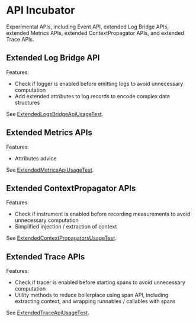 # API Incubator

Experimental APIs, including Event API, extended Log Bridge APIs, extended Metrics APIs, extended ContextPropagator APIs, and extended Trace APIs.

## Extended Log Bridge API

Features:

* Check if logger is enabled before emitting logs to avoid unnecessary computation
* Add extended attributes to log records to encode complex data structures

See [ExtendedLogsBridgeApiUsageTest](./src/test/java/io/opentelemetry/api/incubator/logs/ExtendedLogsBridgeApiUsageTest.java).

## Extended Metrics APIs

Features:

* Attributes advice

See [ExtendedMetricsApiUsageTest](./src/test/java/io/opentelemetry/api/incubator/metrics/ExtendedMetricsApiUsageTest.java).

## Extended ContextPropagator APIs

Features:

* Check if instrument is enabled before recording measurements to avoid unnecessary computation
* Simplified injection / extraction of context

See [ExtendedContextPropagatorsUsageTest](./src/test/java/io/opentelemetry/api/incubator/propagation/ExtendedContextPropagatorsUsageTest.java).

## Extended Trace APIs

Features:

* Check if tracer is enabled before starting spans to avoid unnecessary computation
* Utility methods to reduce boilerplace using span API, including extracting context, and wrapping runnables / callables with spans

See [ExtendedTraceApiUsageTest](./src/test/java/io/opentelemetry/api/incubator/trace/ExtendedTraceApiUsageTest.java).
